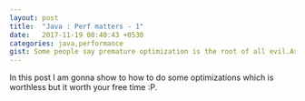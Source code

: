 ```yaml
---
layout: post
title:  "Java : Perf matters - 1"
date:   2017-11-19 00:40:43 +0530
categories: java,performance
gist: Some people say premature optimization is the root of all evil.As a developer sometimes we are interested in pushing our limits to write the most efficient code ever written.Does indexed for loop is better than for each loop?.Does it worth our time optimizing this kind of things.Maybe these things are evil.Let's do this evil thing together. 
---
```

In this post I am gonna show to how to do some optimizations which is worthless but it worth your free time :P.